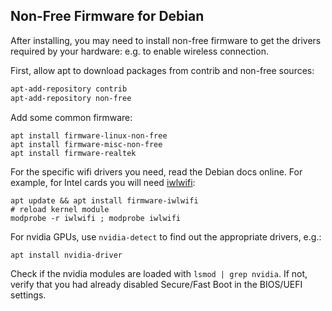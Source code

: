 ## Non-Free Firmware for Debian

After installing, you may need to install non-free firmware to get the drivers required by your hardware: e.g. to enable wireless connection.

First, allow apt to download packages from contrib and non-free sources:
```bash
apt-add-repository contrib
apt-add-repository non-free
```

Add some common firmware:
```
apt install firmware-linux-non-free
apt install firmware-misc-non-free
apt install firmware-realtek
```

For the specific wifi drivers you need, read the Debian docs online. For example, for Intel cards you will need [iwlwifi](https://wiki.debian.org/iwlwifi): 
```
apt update && apt install firmware-iwlwifi
# reload kernel module
modprobe -r iwlwifi ; modprobe iwlwifi
```

For nvidia GPUs, use `nvidia-detect` to find out the appropriate drivers, e.g.:
```
apt install nvidia-driver
```

Check if the nvidia modules are loaded with `lsmod | grep nvidia`. If not, verify that you had already disabled Secure/Fast Boot in the BIOS/UEFI settings. 
